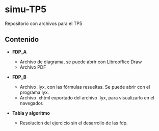 # **simu-TP5**
Repositorio con archivos para el TP5

## Contenido
* __FDP_A__
  + Archivo de diagrama, se puede abrir con Libreoffice Draw
  + Archivo PDF
* __FDP_B__
  + Archivo .lyx, con las fórmulas resueltas. Se puede abrir con el programa lyx.
  + Archivo .xhtml exportado del archivo .lyx, para visualizarlo en el navegador.

* __Tabla y algoritmo__
  + Resolucion del ejercicio sin el desarrollo de las fdp.
